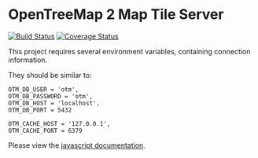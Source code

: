 # OpenTreeMap 2 Map Tile Server
[![Build Status](https://travis-ci.org/OpenTreeMap/otm-tiler.svg?branch=master)](https://travis-ci.org/OpenTreeMap/otm-tiler) [![Coverage Status](https://coveralls.io/repos/OpenTreeMap/otm-tiler/badge.png?branch=master)](https://coveralls.io/r/OpenTreeMap/otm-tiler?branch=master)

This project requires several environment variables, containing connection information.

They should be similar to:
```
OTM_DB_USER = 'otm',
OTM_DB_PASSWORD = 'otm',
OTM_DB_HOST = 'localhost',
OTM_DB_PORT = 5432

OTM_CACHE_HOST = '127.0.0.1',
OTM_CACHE_PORT = 6379
```

Please view the [javascript documentation](http://opentreemap.github.io/otm-tiler/server.html).
